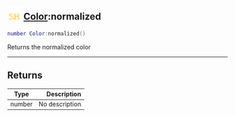 ## <img src="../../.gitbook/assets/shared.png" width="32" height="32" /> [Color](../color/README.md):normalized

```lua
number Color:normalized()
```

Returns the normalized color<br>

-----------------
## Returns

| Type   | Description |
| ------ | ----------: |
| number | No description |
